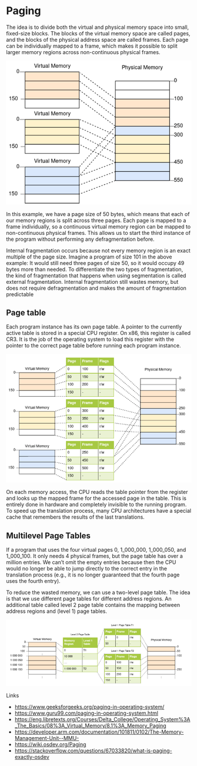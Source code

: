 # Paging
The idea is to divide both the virtual and physical memory space into small, fixed-size blocks. The blocks of the virtual memory space are called pages, and the blocks of the physical address space are called frames. Each page can be individually mapped to a frame, which makes it possible to split larger memory regions across non-continuous physical frames.

![paging fragmentation](images/paging-fragmentation.png)

In this example, we have a page size of 50 bytes, which means that each of our memory regions is split across three pages. Each page is mapped to a frame individually, so a continuous virtual memory region can be mapped to non-continuous physical frames. This allows us to start the third instance of the program without performing any defragmentation before.

Internal fragmentation occurs because not every memory region is an exact multiple of the page size. Imagine a program of size 101 in the above example: It would still need three pages of size 50, so it would occupy 49 bytes more than needed. To differentiate the two types of fragmentation, the kind of fragmentation that happens when using segmentation is called external fragmentation. Internal fragmentation still wastes memory, but does not require defragmentation and makes the amount of fragmentation predictable

## Page table

Each program instance has its own page table. A pointer to the currently active table is stored in a special CPU register. On x86, this register is called CR3. It is the job of the operating system to load this register with the pointer to the correct page table before running each program instance.


![paging page table](images/paging-page-table.png)


On each memory access, the CPU reads the table pointer from the register and looks up the mapped frame for the accessed page in the table. This is entirely done in hardware and completely invisible to the running program. To speed up the translation process, many CPU architectures have a special cache that remembers the results of the last translations.

## Multilevel Page Tables
If a program that uses the four virtual pages 0, 1_000_000, 1_000_050, and 1_000_100. It only needs 4 physical frames, but the page table has over a million entries. We can’t omit the empty entries because then the CPU would no longer be able to jump directly to the correct entry in the translation process (e.g., it is no longer guaranteed that the fourth page uses the fourth entry).

To reduce the wasted memory, we can use a two-level page table. The idea is that we use different page tables for different address regions. An additional table called level 2 page table contains the mapping between address regions and (level 1) page tables.

![Multilevel page table](images/multilevel-page-table.png)


Links
- https://www.geeksforgeeks.org/paging-in-operating-system/
- https://www.guru99.com/paging-in-operating-system.html
- https://eng.libretexts.org/Courses/Delta_College/Operating_System%3A_The_Basics/08%3A_Virtual_Memory/8.1%3A_Memory_Paging
- https://developer.arm.com/documentation/101811/0102/The-Memory-Management-Unit--MMU-
- https://wiki.osdev.org/Paging
- https://stackoverflow.com/questions/67033820/what-is-paging-exactly-osdev
